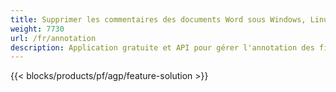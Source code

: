 ```yaml
---
title: Supprimer les commentaires des documents Word sous Windows, Linux et macOS 
weight: 7730
url: /fr/annotation
description: Application gratuite et API pour gérer l'annotation des fichiers DOC, DOCX, DOCM, DOTM, RTF, DOT et ODT
---
```


{{< blocks/products/pf/agp/feature-solution >}} 

